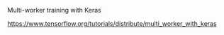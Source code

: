 Multi-worker training with Keras

https://www.tensorflow.org/tutorials/distribute/multi_worker_with_keras 

